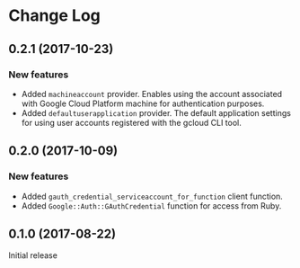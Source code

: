 # Change Log

## 0.2.1 (2017-10-23)

### New features

- Added `machineaccount` provider.
  Enables using the account associated with Google Cloud Platform machine for
  authentication purposes.
- Added `defaultuserapplication` provider.
  The default application settings for using user accounts registered with
  the gcloud CLI tool.

## 0.2.0 (2017-10-09)

### New features

- Added `gauth_credential_serviceaccount_for_function` client function.
- Added `Google::Auth::GAuthCredential` function for access from Ruby.

## 0.1.0 (2017-08-22)

Initial release
